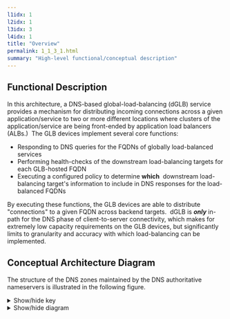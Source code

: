 ```yaml
---
l1idx: 1
l2idx: 1
l3idx: 3
l4idx: 1
title: "Overview"
permalink: 1_1_3_1.html
summary: "High-level functional/conceptual description"
---
```


## Functional Description

In this architecture, a DNS-based global-load-balancing (dGLB) service provides a mechanism for distributing incoming connections across a given application/service to two or more different locations where clusters of the application/service are being front-ended by application load balancers (ALBs.)  The GLB devices implement several core functions:

* Responding to DNS queries for the FQDNs of globally load-balanced services
* Performing health-checks of the downstream load-balancing targets for each GLB-hosted FQDN
* Executing a configured policy to determine **which**  downstream load-balancing target's information to include in DNS responses for the load-balanced FQDNs

By executing these functions, the GLB devices are able to distribute "connections" to a given FQDN across backend targets.  dGLB is ***only*** in-path for the DNS phase of client-to-server connectivity, which makes for extremely low capacity requirements on the GLB devices, but significantly limits to granularity and accuracy with which load-balancing can be implemented.

## Conceptual Architecture Diagram

The structure of the DNS zones maintained by the DNS authoritative nameservers is illustrated in the following figure.

<details markdown=block>
<summary markdown=span>Show/hide key</summary>
[![image](./dglb-conceptual-key.drawio.svg){:class="img-fluid"}](./pages/1/1%20(dglb)/dglb-conceptual-key.drawio.svg){:target="_blank"}

<!-- 
Actual URL:

https://menckend.github.io/alpha/pages/1/1%20(dglb)/dglb-conceptual-key.drawio.svg

What comes up if I use the relative reference: 
https://menckend.github.io/1_1_3_1.htmldglb-conceptual-key.drawio.svg
^missing the project name and path
-->


</details>

<details markdown=block>
<summary markdown=span>Show/hide diagram</summary>
[![image](./dglb-conceptual-1.drawio.svg){:class="img-fluid"}](./pages/1/1%20(dglb)/dglb-conceptual-1.drawio.svg){:target="_blank"}
</details>
